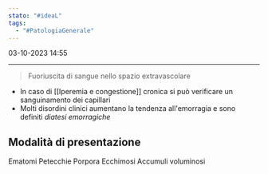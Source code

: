 ```yaml
---
stato: "#ideaL"
tags:
  - "#PatologiaGenerale"
---
```

03-10-2023 14:55

--- 

> Fuoriuscita di sangue nello spazio extravascolare

- In caso di [[Iperemia e congestione]] cronica si può verificare un sanguinamento dei capillari
- Molti disordini clinici aumentano la tendenza all'emorragia e sono definiti *diatesi emorragiche*

## Modalità di presentazione
Ematomi
Petecchie
Porpora
Ecchimosi
Accumuli voluminosi
